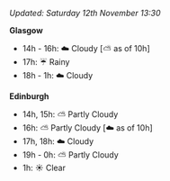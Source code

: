 *Updated: Saturday 12th November 13:30*

**Glasgow**

* 14h - 16h: :cloud: Cloudy [:partly_sunny: as of 10h]
* 17h: :umbrella: Rainy
* 18h - 1h: :cloud: Cloudy

**Edinburgh**

* 14h, 15h: :partly_sunny: Partly Cloudy
* 16h: :partly_sunny: Partly Cloudy [:cloud: as of 10h]
* 17h, 18h: :cloud: Cloudy
* 19h - 0h: :partly_sunny: Partly Cloudy
* 1h: :sunny: Clear
